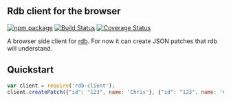 __Rdb client for the browser__
------------------------------------- 
[![npm package][npm-image]][npm-url] 
[![Build Status][travis-image]][travis-url] 
[![Coverage Status][coveralls-image]][coveralls-url] 

A browser side client for [rdb](https://npmjs.org/package/rdb). For now it can create JSON patches that rdb will understand.

## Quickstart


```js
var client = require('rdb-client');
client.createPatch({"id": "123", name: 'Chris'}, {"id": "123", name: 'Chris Brown', "interests": ["skiiing", "hiking"]});
```

[npm-image]:https://img.shields.io/npm/v/rdb-client.svg
[npm-url]:http://npmjs.org/package/rdb-client
[travis-image]:https://travis-ci.org/alfateam/rdb-client.svg?branch=master
[travis-url]:https://travis-ci.org/alfateam/rdb-client
[david-image]:https://david-dm.org/alfateam/rdb-client/status.svg
[david-url]:https://david-dm.org/alfateam/rdb-client
[coveralls-image]:https://coveralls.io/repos/github/alfateam/rdb-client/badge.svg?branch=master
[coveralls-url]:https://coveralls.io/github/alfateam/rdb-client?branch=master